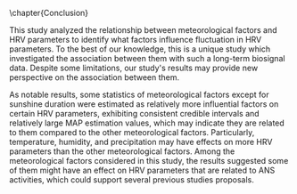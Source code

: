 \chapter{Conclusion}

This study analyzed the relationship between meteorological factors and HRV parameters to identify what factors influence fluctuation in HRV parameters. To the best of our knowledge, this is a unique study which investigated the association between them with such a long-term biosignal data. Despite some limitations, our study's results may provide new perspective on the association between them.

As notable results, some statistics of meteorological factors except for sunshine duration were estimated as relatively more influential factors on certain HRV parameters, exhibiting consistent credible intervals and relatively large MAP estimation values, which may indicate they are related to them compared to the other meteorological factors. Particularly, temperature, humidity, and precipitation may have effects on more HRV parameters than the other meteorological factors. Among the meteorological factors considered in this study, the results suggested some of them might have an effect on HRV parameters that are related to ANS activities, which could support several previous studies proposals.
